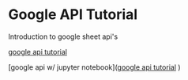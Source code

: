 # Google API Tutorial
Introduction to google sheet api's

[google api tutorial](https://developers.google.com/sheets/api/quickstart/python)


[google api w/ jupyter notebook]([google api tutorial](https://developers.google.com/sheets/api/quickstart/python)
)
